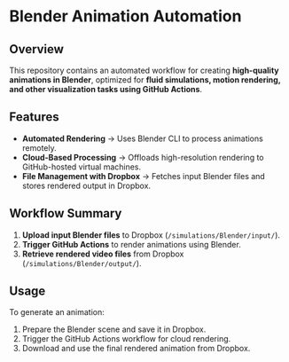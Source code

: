 # Blender Animation Automation  

## Overview  
This repository contains an automated workflow for creating **high-quality animations in Blender**, optimized for **fluid simulations, motion rendering, and other visualization tasks using GitHub Actions**.  

## Features  
- **Automated Rendering** → Uses Blender CLI to process animations remotely.  
- **Cloud-Based Processing** → Offloads high-resolution rendering to GitHub-hosted virtual machines.  
- **File Management with Dropbox** → Fetches input Blender files and stores rendered output in Dropbox.  

## Workflow Summary  
1. **Upload input Blender files** to Dropbox (`/simulations/Blender/input/`).  
2. **Trigger GitHub Actions** to render animations using Blender.  
3. **Retrieve rendered video files** from Dropbox (`/simulations/Blender/output/`).  

## Usage  
To generate an animation:  
1. Prepare the Blender scene and save it in Dropbox.  
2. Trigger the GitHub Actions workflow for cloud rendering.  
3. Download and use the final rendered animation from Dropbox.  




